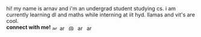 hi! my name is arnav and i'm an undergrad student studying cs. i am currently learning dl and maths while interning at iit hyd. llamas and vit's are cool. <br>
**connect with me!** <a href="https://linkedin.com/in/arnavsamal" target="blank"><img align="center" src="https://raw.githubusercontent.com/rahuldkjain/github-profile-readme-generator/master/src/images/icons/Social/linked-in-alt.svg" alt="arnavsamal" height="12" width="16" /></a> <a href="https://kaggle.com/arnavs19" target="blank"><img align="center" src="https://raw.githubusercontent.com/rahuldkjain/github-profile-readme-generator/master/src/images/icons/Social/kaggle.svg" alt="arnavs19" height="15" width="20" /></a> <a href="https://medium.com/@arnavsamal" target="blank"><img align="center" src="https://raw.githubusercontent.com/rahuldkjain/github-profile-readme-generator/master/src/images/icons/Social/medium.svg" alt="@arnavsamal" height="15" width="20" /></a> <a href="https://www.leetcode.com/arnavs04" target="blank"><img align="center" src="https://raw.githubusercontent.com/rahuldkjain/github-profile-readme-generator/master/src/images/icons/Social/leet-code.svg" alt="arnavs04" height="15" width="20" /></a> <a href="https://www.codechef.com/users/arnavs04" target="blank"><img align="center" src="https://cdn.jsdelivr.net/npm/simple-icons@3.1.0/icons/codechef.svg" alt="arnavs04" height="15" width="20" /></a> </p>

